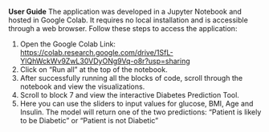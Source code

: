 **User Guide**
The application was developed in a Jupyter Notebook and hosted in Google Colab. It requires no local installation and is accessible through a web browser. Follow these steps to access the application:
1.	Open the Google Colab Link: https://colab.research.google.com/drive/1SfL-YlQhWckWv9ZwL30VDyONg9Vq-o8r?usp=sharing
2.	Click on “Run all” at the top of the notebook.
3.	After successfully running all the blocks of code, scroll through the notebook and view the visualizations.
4.	Scroll to block 7 and view the interactive Diabetes Prediction Tool.
5.	Here you can use the sliders to input values for glucose, BMI, Age and Insulin. The model will return one of the two predictions: “Patient is likely to be Diabetic” or “Patient is not Diabetic”
